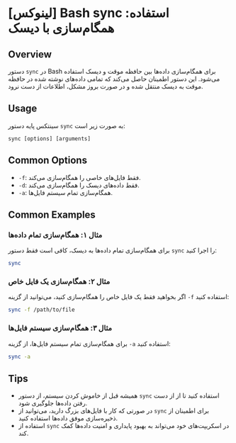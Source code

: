 # [لینوکس] Bash sync استفاده: همگام‌سازی با دیسک

## Overview
دستور `sync` در Bash برای همگام‌سازی داده‌ها بین حافظه موقت و دیسک استفاده می‌شود. این دستور اطمینان حاصل می‌کند که تمامی داده‌های نوشته شده در حافظه موقت به دیسک منتقل شده و در صورت بروز مشکل، اطلاعات از دست نرود.

## Usage
سینتکس پایه دستور `sync` به صورت زیر است:
```
sync [options] [arguments]
```

## Common Options
- `-f`: فقط فایل‌های خاصی را همگام‌سازی می‌کند.
- `-d`: فقط داده‌های دیسک را همگام‌سازی می‌کند.
- `-a`: همگام‌سازی تمام سیستم فایل‌ها.

## Common Examples
### مثال ۱: همگام‌سازی تمام داده‌ها
برای همگام‌سازی تمام داده‌ها به دیسک، کافی است فقط دستور `sync` را اجرا کنید:
```bash
sync
```

### مثال ۲: همگام‌سازی یک فایل خاص
اگر بخواهید فقط یک فایل خاص را همگام‌سازی کنید، می‌توانید از گزینه `-f` استفاده کنید:
```bash
sync -f /path/to/file
```

### مثال ۳: همگام‌سازی سیستم فایل‌ها
برای همگام‌سازی تمام سیستم فایل‌ها، از گزینه `-a` استفاده کنید:
```bash
sync -a
```

## Tips
- همیشه قبل از خاموش کردن سیستم، از دستور `sync` استفاده کنید تا از از دست رفتن داده‌ها جلوگیری شود.
- در صورتی که کار با فایل‌های بزرگ دارید، می‌توانید از `sync` برای اطمینان از ذخیره‌سازی موفق داده‌ها استفاده کنید.
- استفاده از `sync` در اسکریپت‌های خود می‌تواند به بهبود پایداری و امنیت داده‌ها کمک کند.